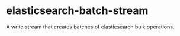 # elasticsearch-batch-stream

A write stream that creates batches of elasticsearch bulk operations.
